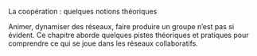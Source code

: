 La coopération : quelques notions théoriques

Animer, dynamiser des réseaux, faire produire un groupe n’est pas si évident.
Ce chapitre aborde quelques pistes théoriques et pratiques pour comprendre ce qui se joue dans les réseaux collaboratifs.
